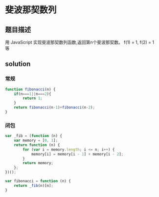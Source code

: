 # 斐波那契数列

## 题目描述

用 JavaScript 实现斐波那契数列函数,返回第n个斐波那契数。 f(1) = 1, f(2) = 1 等

## solution

### 常规

```javascript
function fibonacci(n) {
    if(n===1||n===2){
        return 1;
    }
    return fibonacci(n-1)+fibonacci(n-2);
}
```

### 闭包

```javascript
var _fib = (function (n) {
    var memory = [0, 1];
    return function (n) {
        for (var i = memory.length; i <= n; i++) {
            memory[i] = memory[i - 1] + memory[i - 2];
        }
        return memory;
    };
})();

var fibonacci = function (n) {
    return _fib(n)[n];
}
```


